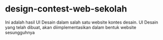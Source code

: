 # design-contest-web-sekolah
Ini adalah hasil UI Desain dalam salah satu website kontes desain. UI Desain yang telah dibuat, akan diimplementasikan dalam bentuk website sesungguhnya
